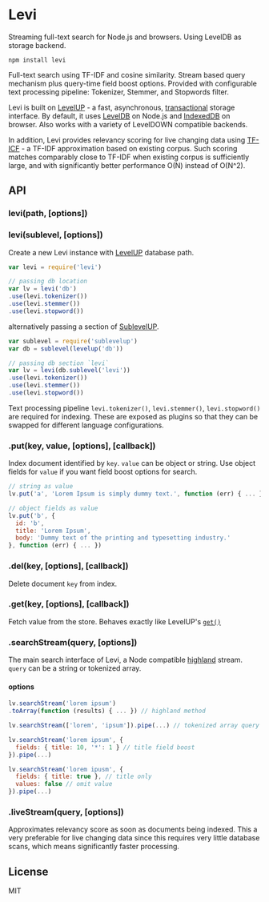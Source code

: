 # Levi

Streaming full-text search for Node.js and browsers. Using LevelDB as storage backend.

```
npm install levi
```

Full-text search using TF-IDF and cosine similarity. 
Stream based query mechanism plus query-time field boost options. 
Provided with configurable text processing pipeline: Tokenizer, Stemmer, and Stopwords filter.

Levi is built on [LevelUP](https://github.com/Level/levelup) - a fast, asynchronous, 
[transactional](https://github.com/cshum/level-transactions/) storage interface.
By default, it uses [LevelDB](https://github.com/Level/leveldown) on Node.js and [IndexedDB](https://github.com/maxogden/level.js) on browser. 
Also works with a variety of LevelDOWN compatible backends.

In addition, Levi provides relevancy scoring for live changing data using [TF-ICF](http://cda.ornl.gov/publications/ICMLA06.pdf) - a TF-IDF approximation based on existing corpus.
Such scoring matches comparably close to TF-IDF when existing corpus is sufficiently large,
and with significantly better performance O(N) instead of O(N^2).

## API

### levi(path, [options])
### levi(sublevel, [options])

Create a new Levi instance with [LevelUP](https://github.com/Level/levelup#ctor) database path.

```js
var levi = require('levi')

// passing db location
var lv = levi('db') 
.use(levi.tokenizer())
.use(levi.stemmer())
.use(levi.stopword())

```
alternatively passing a section of [SublevelUP](https://github.com/cshum/sublevelup).

```js
var sublevel = require('sublevelup')
var db = sublevel(levelup('db'))

// passing db section `levi`
var lv = levi(db.sublevel('levi'))
.use(levi.tokenizer())
.use(levi.stemmer())
.use(levi.stopword())

```

Text processing pipeline `levi.tokenizer()`, `levi.stemmer()`, `levi.stopword()` are required for indexing.
These are exposed as plugins so that they can be swapped for different language configurations.

### .put(key, value, [options], [callback])

Index document identified by `key`. `value` can be object or string.
Use object fields for `value` if you want field boost options for search.

```js
// string as value
lv.put('a', 'Lorem Ipsum is simply dummy text.', function (err) { ... })

// object fields as value
lv.put('b', {
  id: 'b',
  title: 'Lorem Ipsum',
  body: 'Dummy text of the printing and typesetting industry.'
}, function (err) { ... })
```

### .del(key, [options], [callback])
Delete document `key` from index.

### .get(key, [options], [callback])
Fetch value from the store. Behaves exactly like LevelUP's [`get()`](https://github.com/Level/levelup#get)

### .searchStream(query, [options])
The main search interface of Levi, a Node compatible [highland](http://highlandjs.org/) stream.
`query` can be a string or tokenized array.

#### options

```js
lv.searchStream('lorem ipsum')
.toArray(function (results) { ... }) // highland method

lv.searchStream(['lorem', 'ipsum']).pipe(...) // tokenized array query

lv.searchStream('lorem ipsum', {
  fields: { title: 10, '*': 1 } // title field boost
}).pipe(...)

lv.searchStream('lorem ipusm', {
  fields: { title: true }, // title only
  values: false // omit value
}).pipe(...)
```

### .liveStream(query, [options])

Approximates relevancy score as soon as documents being indexed. 
This a very preferable for live changing data since this requires very little database scans, 
which means significantly faster processing.

## License

MIT
